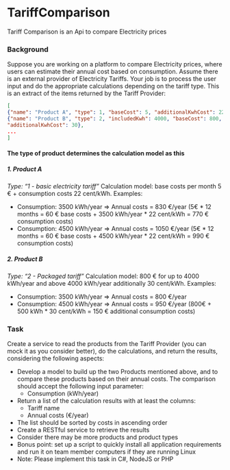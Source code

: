 # TariffComparison
Tariff Comparison is an Api to compare Electricity prices


### Background
Suppose you are working on a platform to compare Electricity prices, where users can estimate their annual
cost based on consumption. Assume there is an external provider of Electricity Tariffs. Your job is to process
the user input and do the appropriate calculations depending on the tariff type.
This is an extract of the items returned by the Tariff Provider:

```json
[
{"name": "Product A", "type": 1, "baseCost": 5, "additionalKwhCost": 22},
{"name": "Product B", "type": 2, "includedKwh": 4000, "baseCost": 800,
"additionalKwhCost": 30},
...
]
```

#### The type of product determines the calculation model as this

##### 1. Product A

*Type: “1 - basic electricity tariff”*
Calculation model: base costs per month 5 € + consumption costs 22 cent/kWh. Examples:
- Consumption: 3500 kWh/year => Annual costs = 830 €/year (5€ * 12 months = 60 € base
costs + 3500 kWh/year * 22 cent/kWh = 770 € consumption costs)
- Consumption: 4500 kWh/year => Annual costs = 1050 €/year (5€ * 12 months = 60 € base
costs + 4500 kWh/year * 22 cent/kWh = 990 € consumption costs)

##### 2. Product B

*Type: “2 - Packaged tariff”*
Calculation model: 800 € for up to 4000 kWh/year and above 4000 kWh/year additionally 30
cent/kWh. Examples:
- Consumption: 3500 kWh/year => Annual costs = 800 €/year
- Consumption: 4500 kWh/year => Annual costs = 950 €/year (800€ + 500 kWh * 30 cent/kWh
= 150 € additional consumption costs)

### Task

Create a service to read the products from the Tariff Provider (you can mock it as you consider better), do the
calculations, and return the results, considering the following aspects:
- Develop a model to build up the two Products mentioned above, and to compare these products
based on their annual costs. The comparison should accept the following input parameter:
    - Consumption (kWh/year)
- Return a list of the calculation results with at least the columns:
    - Tariff name
    - Annual costs (€/year)
- The list should be sorted by costs in ascending order
- Create a RESTful service to retrieve the results
- Consider there may be more products and product types
- Bonus point: set up a script to quickly install all application requirements and run it on team member
computers if they are running Linux
- Note: Please implement this task in C#, NodeJS or PHP